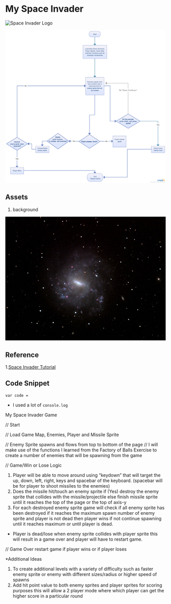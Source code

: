 #  My Space Invader
![Space Invader Logo](https://nebula.wsimg.com/obj/QzRGNkYxNkJERTM0M0M0MDdCMzM6YWYxNzQ2ZGRmMmVkZWFiMmY2ZDVlZjQwMzgwNTY4ZTU6Ojo6OjA=)


![Space Invader Flowchart](/assets/img/spaceinvaderflowchart.jpg)


## Assets

1. background

  ![My Background](/assets/img/starsbackground.jpg "SpaceInvaderLogo")


## Reference

1.[Space Invader Tutorial](www.google.com)

## Code Snippet

```
var code =

```
* I used a lot of `console.log`


My Space Invader Game

// Start

// Load Game Map, Enemies, Player and Missile Sprite

// Enemy Sprite spawns and flows from top to bottom of the page
// I will make use of the functions I learned from the Factory of Balls Exercise to create a number of enemies that will be spawning from the game

// Game/Win or Lose Logic
1.	Player will be able to move around using “keydown” that will target the up, down, left, right, keys and spacebar of the keyboard. (spacebar will be for player to shoot missiles to the enemies)
2.	Does the missile hit/touch an enemy sprite if (Yes) destroy the enemy sprite that collides with the missile/projectile else finish missile sprite until it reaches the top of the page or the top of axis-y
3.	For each destroyed enemy sprite game will check if all enemy sprite has been destroyed if it reaches the maximum spawn number of enemy sprite and player is not dead then player wins if not continue spawning until it reaches maximum or until player is dead.
-	Player is dead/lose when enemy sprite collides with player sprite this will result in a game over and player will have to restart game.

// Game Over restart game if player wins or if player loses

*Additional Ideas
1. To create additional levels with a variety of difficulty such as faster enemy sprite or enemy with different sizes/radius or higher speed of spawns
2. Add hit point value to both enemy sprites and player sprites for scoring purposes this will allow a 2 player mode where which player can get the higher score in a particular round
